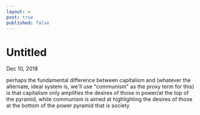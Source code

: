 ```yaml
---
layout: w
post: true
published: false
---
```

# Untitled

Dec 10, 2018

perhaps the fundamental difference between capitalism and (whatever the alternate, ideal system is, we'll use "communism" as the proxy term for this) is that capitalism only amplifies the desires of those in power/at the top of the pyramid, while communism is aimed at highlighting the desires of those at the bottom of the power pyramid that is society
